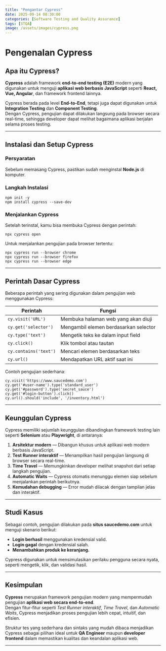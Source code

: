 ```yaml
---
title: "Pengantar Cypress"
date: 2025-09-14 08:30:00
categories: [Software Testing and Quality Assurance]
tags: [STQA]
image: /assets/images/cypress.png
---
```


# Pengenalan Cypress

## Apa itu Cypress?
**Cypress** adalah framework **end-to-end testing (E2E)** modern yang digunakan untuk menguji **aplikasi web berbasis JavaScript** seperti **React, Vue, Angular**, dan framework frontend lainnya.

Cypress berada pada level **End-to-End**, tetapi juga dapat digunakan untuk **Integration Testing** dan **Component Testing**.  
Dengan Cypress, pengujian dapat dilakukan langsung pada browser secara real-time, sehingga developer dapat melihat bagaimana aplikasi berjalan selama proses testing.

---

## Instalasi dan Setup Cypress

### Persyaratan
Sebelum memasang Cypress, pastikan sudah menginstal **Node.js** di komputer.

### Langkah Instalasi

```
npm init -y
npm install cypress --save-dev
```

### Menjalankan Cypress
Setelah terinstal, kamu bisa membuka Cypress dengan perintah:

```
npx cypress open
```

Untuk menjalankan pengujian pada browser tertentu:

```
npx cypress run --browser chrome
npx cypress run --browser firefox
npx cypress run --browser edge
```

---

## Perintah Dasar Cypress

Beberapa perintah yang sering digunakan dalam pengujian web menggunakan Cypress:

| Perintah | Fungsi |
|-----------|---------|
| `cy.visit('URL')` | Membuka halaman web yang akan diuji |
| `cy.get('selector')` | Mengambil elemen berdasarkan selector |
| `cy.type('text')` | Mengetik teks ke dalam input field |
| `cy.click()` | Klik tombol atau tautan |
| `cy.contains('text')` | Mencari elemen berdasarkan teks |
| `cy.url()` | Mendapatkan URL aktif saat ini |

Contoh pengujian sederhana:
```
cy.visit('https://www.saucedemo.com')
cy.get('#user-name').type('standard_user')
cy.get('#password').type('secret_sauce')
cy.get('#login-button').click()
cy.url().should('include', '/inventory.html')
```

---

## Keunggulan Cypress

Cypress memiliki sejumlah keunggulan dibandingkan framework testing lain seperti **Selenium** atau **Playwright**, di antaranya:

1. **Arsitektur modern** — Dibangun khusus untuk aplikasi web modern berbasis JavaScript.  
2. **Test Runner interaktif** — Menampilkan hasil pengujian langsung di browser secara real-time.  
3. **Time Travel** — Memungkinkan developer melihat snapshot dari setiap langkah pengujian.  
4. **Automatic Waits** — Cypress otomatis menunggu elemen siap sebelum menjalankan perintah berikutnya.  
5. **Kemudahan debugging** — Error mudah dilacak dengan tampilan jelas dan interaktif.

---

## Studi Kasus
Sebagai contoh, pengujian dilakukan pada **situs saucedemo.com** untuk menguji skenario berikut:

- **Login berhasil** menggunakan kredensial valid.  
- **Login gagal** dengan kredensial salah.  
- **Menambahkan produk ke keranjang.**

Cypress digunakan untuk mensimulasikan perilaku pengguna secara nyata, seperti mengetik, klik, dan validasi hasil.

---

## Kesimpulan
**Cypress** merupakan framework pengujian modern yang mempermudah pengujian **aplikasi web secara end-to-end**.  
Dengan fitur-fitur seperti *Test Runner interaktif*, *Time Travel*, dan *Automatic Waits*, Cypress menjadikan proses pengujian lebih cepat, intuitif, dan efisien.

Struktur tes yang sederhana dan sintaks yang mudah dibaca menjadikan Cypress sebagai pilihan ideal untuk **QA Engineer** maupun **developer frontend** dalam memastikan kualitas dan keandalan aplikasi web.

---


